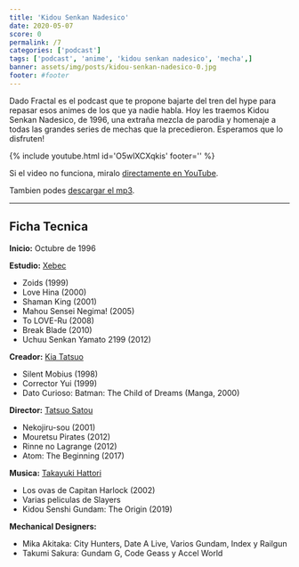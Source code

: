 ```yaml
---
title: 'Kidou Senkan Nadesico'
date: 2020-05-07
score: 0
permalink: /7
categories: ['podcast']
tags: ['podcast', 'anime', 'kidou senkan nadesico', 'mecha',]
banner: assets/img/posts/kidou-senkan-nadesico-0.jpg
footer: #footer
---
```


Dado Fractal es el podcast que te propone bajarte del tren del hype para repasar esos animes de los que ya nadie habla. Hoy les traemos Kidou Senkan Nadesico, de 1996, una extraña mezcla de parodia y homenaje a todas las grandes series de mechas que la precedieron. Esperamos que lo disfruten!

{% include youtube.html id='O5wlXCXqkis' footer='' %}

Si el video no funciona, miralo [directamente en YouTube](https://www.youtube.com/watch?v=O5wlXCXqkis).

Tambien podes [descargar el mp3](https://archive.org/download/dado-fractal/Dado%20Fractal%20-%20001%20-%20Kidou%20Senkan%20Nadesico.mp3).

---

## Ficha Tecnica

**Inicio:** Octubre de 1996

**Estudio:** [Xebec](https://anilist.co/staff/97233)
- Zoids (1999)
- Love Hina (2000)
- Shaman King (2001)
- Mahou Sensei Negima! (2005)
- To LOVE-Ru (2008)
- Break Blade (2010) 
- Uchuu Senkan Yamato 2199 (2012)

**Creador:** [Kia Tatsuo](https://anilist.co/staff/97233)
- Silent Mobius (1998)
- Corrector Yui (1999)
- Dato Curioso: Batman: The Child of Dreams (Manga, 2000)

**Director:** [Tatsuo Satou](https://anilist.co/staff/100391)
- Nekojiru-sou (2001)
- Mouretsu Pirates (2012)
- Rinne no Lagrange (2012)
- Atom: The Beginning (2017)

**Musica:**  [Takayuki Hattori](https://anilist.co/staff/101810)
- Los ovas de Capitan Harlock (2002)
- Varias peliculas de Slayers
- Kidou Senshi Gundam: The Origin (2019)

**Mechanical Designers:**
- Mika Akitaka: City Hunters, Date A Live, Varios Gundam, Index y Railgun
- Takumi Sakura: Gundam G, Code Geass y Accel World
